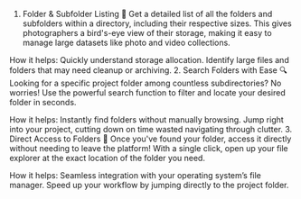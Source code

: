 1. Folder & Subfolder Listing 📂
Get a detailed list of all the folders and subfolders within a directory, including their respective sizes. This gives photographers a bird's-eye view of their storage, making it easy to manage large datasets like photo and video collections.

How it helps:
Quickly understand storage allocation.
Identify large files and folders that may need cleanup or archiving.
2. Search Folders with Ease 🔍
Looking for a specific project folder among countless subdirectories? No worries! Use the powerful search function to filter and locate your desired folder in seconds.

How it helps:
Instantly find folders without manually browsing.
Jump right into your project, cutting down on time wasted navigating through clutter.
3. Direct Access to Folders 🚀
Once you've found your folder, access it directly without needing to leave the platform! With a single click, open up your file explorer at the exact location of the folder you need.

How it helps:
Seamless integration with your operating system’s file manager.
Speed up your workflow by jumping directly to the project folder.
